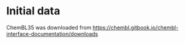 # Initial data

ChemBL35 was downloaded from https://chembl.gitbook.io/chembl-interface-documentation/downloads
